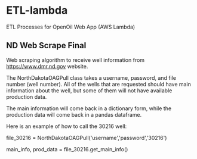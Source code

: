# ETL-lambda
ETL Processes for OpenOil Web App (AWS Lambda)


## ND Web Scrape Final

Web scraping algorithm to receive well information from https://www.dmr.nd.gov website.

The NorthDakotaOAGPull class takes a username, password, and file number (well number). All of the wells that are requested should have main information about the well, but some of them will not have available production data.

The main information will come back in a dictionary form, while the production data will come back in a pandas dataframe.

Here is an example of how to call the 30216 well:


file_30216 = NorthDakotaOAGPull('username','password','30216')


main_info, prod_data = file_30216.get_main_info()
